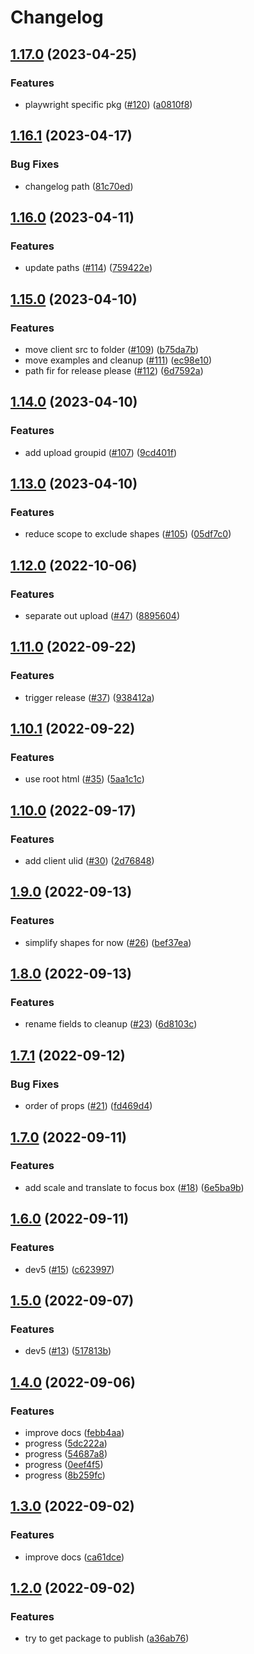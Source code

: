 # Changelog

## [1.17.0](https://github.com/saasmech/shotbro/compare/v1.16.1...v1.17.0) (2023-04-25)


### Features

* playwright specific pkg ([#120](https://github.com/saasmech/shotbro/issues/120)) ([a0810f8](https://github.com/saasmech/shotbro/commit/a0810f8e87f37b338e640fb29126bdfd7b37d6c1))

## [1.16.1](https://github.com/saasmech/shotbro/compare/v1.16.0...v1.16.1) (2023-04-17)


### Bug Fixes

* changelog path ([81c70ed](https://github.com/saasmech/shotbro/commit/81c70ed2b265193f9826f6a39382942caacc1c2a))

## [1.16.0](https://github.com/saasmech/shotbro/compare/v1.15.0...v1.16.0) (2023-04-11)


### Features

* update paths ([#114](https://github.com/saasmech/shotbro/issues/114)) ([759422e](https://github.com/saasmech/shotbro/commit/759422ead72afad030d5741b17b66b2cf789e2eb))

## [1.15.0](https://github.com/saasmech/shotbro/compare/v1.14.0...v1.15.0) (2023-04-10)


### Features

* move client src to folder ([#109](https://github.com/saasmech/shotbro/issues/109)) ([b75da7b](https://github.com/saasmech/shotbro/commit/b75da7bf46fc13cec61a7db47739b4bec5d58238))
* move examples and cleanup ([#111](https://github.com/saasmech/shotbro/issues/111)) ([ec98e10](https://github.com/saasmech/shotbro/commit/ec98e108aa57d085603889978299fd77fd13d682))
* path fir for release please ([#112](https://github.com/saasmech/shotbro/issues/112)) ([6d7592a](https://github.com/saasmech/shotbro/commit/6d7592a979c0aca77024e20343c01542b1ef9b3f))

## [1.14.0](https://github.com/saasmech/shotbro/compare/v1.13.0...v1.14.0) (2023-04-10)


### Features

* add upload groupid ([#107](https://github.com/saasmech/shotbro/issues/107)) ([9cd401f](https://github.com/saasmech/shotbro/commit/9cd401fb4f3e5a9c4ed673a804ac48347f45e969))

## [1.13.0](https://github.com/saasmech/shotbro/compare/v1.12.0...v1.13.0) (2023-04-10)


### Features

* reduce scope to exclude shapes ([#105](https://github.com/saasmech/shotbro/issues/105)) ([05df7c0](https://github.com/saasmech/shotbro/commit/05df7c013688a233c416caa418cf9ce4091b81ae))

## [1.12.0](https://github.com/saasmech/shotbro/compare/v1.11.0...v1.12.0) (2022-10-06)


### Features

* separate out upload ([#47](https://github.com/saasmech/shotbro/issues/47)) ([8895604](https://github.com/saasmech/shotbro/commit/8895604172c8b4e3b170c5c15829fd89a8cbb7c4))

## [1.11.0](https://github.com/saasmech/shotbro/compare/v1.10.1...v1.11.0) (2022-09-22)


### Features

* trigger release ([#37](https://github.com/saasmech/shotbro/issues/37)) ([938412a](https://github.com/saasmech/shotbro/commit/938412aececce56f7de748361c877df795a0c98d))

## [1.10.1](https://github.com/saasmech/shotbro/compare/v1.10.0...v1.10.1) (2022-09-22)


### Features

* use root html ([#35](https://github.com/saasmech/shotbro/issues/35)) ([5aa1c1c](https://github.com/saasmech/shotbro/commit/5aa1c1c75a50add12b712203b1f201e6bb7d0971))

## [1.10.0](https://github.com/saasmech/shotbro/compare/v1.9.0...v1.10.0) (2022-09-17)


### Features

* add client ulid ([#30](https://github.com/saasmech/shotbro/issues/30)) ([2d76848](https://github.com/saasmech/shotbro/commit/2d7684843dd430650352a557b1a349f0767623ab))

## [1.9.0](https://github.com/saasmech/shotbro/compare/v1.8.0...v1.9.0) (2022-09-13)


### Features

* simplify shapes for now ([#26](https://github.com/saasmech/shotbro/issues/26)) ([bef37ea](https://github.com/saasmech/shotbro/commit/bef37ea94518d46050968ef25488c82d6bc73215))

## [1.8.0](https://github.com/saasmech/shotbro/compare/v1.7.1...v1.8.0) (2022-09-13)


### Features

* rename fields to cleanup ([#23](https://github.com/saasmech/shotbro/issues/23)) ([6d8103c](https://github.com/saasmech/shotbro/commit/6d8103cb1c8e32f2185cdab01aba8a713fd3f9b3))

## [1.7.1](https://github.com/saasmech/shotbro/compare/v1.7.0...v1.7.1) (2022-09-12)


### Bug Fixes

* order of props ([#21](https://github.com/saasmech/shotbro/issues/21)) ([fd469d4](https://github.com/saasmech/shotbro/commit/fd469d494dfd73863f18839214fb18c4eaf98a3e))

## [1.7.0](https://github.com/saasmech/shotbro/compare/v1.6.0...v1.7.0) (2022-09-11)


### Features

* add scale and translate to focus box ([#18](https://github.com/saasmech/shotbro/issues/18)) ([6e5ba9b](https://github.com/saasmech/shotbro/commit/6e5ba9bf3e5fee353fb629fe8209ee69302d1527))

## [1.6.0](https://github.com/saasmech/shotbro/compare/v1.5.0...v1.6.0) (2022-09-11)


### Features

* dev5 ([#15](https://github.com/saasmech/shotbro/issues/15)) ([c623997](https://github.com/saasmech/shotbro/commit/c6239972afb9e43865afd762c6a0898707ab55ae))

## [1.5.0](https://github.com/saasmech/shotbro/compare/v1.4.0...v1.5.0) (2022-09-07)


### Features

* dev5 ([#13](https://github.com/saasmech/shotbro/issues/13)) ([517813b](https://github.com/saasmech/shotbro/commit/517813b2b3b745f8c38b875f44b21bd7ecececea))

## [1.4.0](https://github.com/saasmech/shotbro/compare/v1.3.0...v1.4.0) (2022-09-06)


### Features

* improve docs ([febb4aa](https://github.com/saasmech/shotbro/commit/febb4aa8d389a53c268beae244f6323708809b3b))
* progress ([5dc222a](https://github.com/saasmech/shotbro/commit/5dc222a32bc7bd31678c5ae09c38a528b4ed98d5))
* progress ([54687a8](https://github.com/saasmech/shotbro/commit/54687a869bc2738fc91c118523f7efffe114df42))
* progress ([0eef4f5](https://github.com/saasmech/shotbro/commit/0eef4f5afb8d8747b6e6714b98131b25043181c9))
* progress ([8b259fc](https://github.com/saasmech/shotbro/commit/8b259fc2a8132085fcc7d893c7752e12b7194d99))

## [1.3.0](https://github.com/saasmech/shotbro/compare/v1.2.0...v1.3.0) (2022-09-02)


### Features

* improve docs ([ca61dce](https://github.com/saasmech/shotbro/commit/ca61dcecf9964329d29d5f1ecf905fdb9bde1683))

## [1.2.0](https://github.com/saasmech/shotbro/compare/v1.1.0...v1.2.0) (2022-09-02)


### Features

* try to get package to publish ([a36ab76](https://github.com/saasmech/shotbro/commit/a36ab76a88f0f6ffe1cd585cafe8cc1b1868f859))

